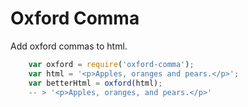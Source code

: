 # Oxford Comma

Add oxford commas to html.

```js
    var oxford = require('oxford-comma');
    var html = '<p>Apples, oranges and pears.</p>';
    var betterHtml = oxford(html);
    -- > '<p>Apples, oranges, and pears.</p>'
```
